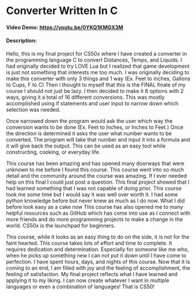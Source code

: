 # Converter Written In C
#### Video Demo: https://youtu.be/0YKQ1KMGX3M
#### Description:
  Hello, this is my final project for CS50x where I have created a converter in the programming language C to convert Distances, Temps, and Liquids. I had originally decided to try LOVE Lua but I realized that game development is just not something that interests me too much. I was originally deciding to make this converter with only 3 things and 1 way (Ex. Feet to inches, Gallons to Cups, F to C) Then I thought to myself that this is the FINAL finale of my course I should not just be lazy. I then decided to make it 8 options with 2 ways, giving it a total of 16 different conversions. This was mostly accomplished using if statements and user input to narrow down which selection was needed.

  Once narrowed down the program would ask the user which way the conversion wants to be done (Ex. Feet to Inches, or Inches to Feet.) Once the direction is determined it asks the user what number wants to be converted. The program will take that number and input it into a formula and it will give back the output. This can be used as an easy tool while constructing, cooking, or everyday life.

  This course has been amazing and has opened many doorways that were unknown to me before I found this course. This course went into so much detail and the community around the course was amazing. If I ever needed help on this final I could just post a question. This final project showed that I had learned something that I was not capable of doing prior. This course took me some time but I would say it was well over worth it. I had some python knowledge before but never knew as much as I do now. What I did before look easy as a cake now This course has also opened me to many helpful resources such as GitHub which has come into use as I connect with more friends and do more programming projects to make a change in the world. CS50x is the launchpad for beginners.
  
  This course, while it looks as an easy thing to do on the side, it is not for the faint hearted. This course takes lots of effort and time to complete. It requires dedication and determination. Especially for someone like me who, when he picks up something new I can not put it down until I have come to perfection. I have spent hours, days, and nights of this course. Now that it is coming to an end, I am filled with joy and the feeling of accomplishment, the feeling of satisfaction. My final project reflects what I have learned and applying it to my liking. I can now create whatever I want in multiple languages or even a combination of languages! That is CS50!
